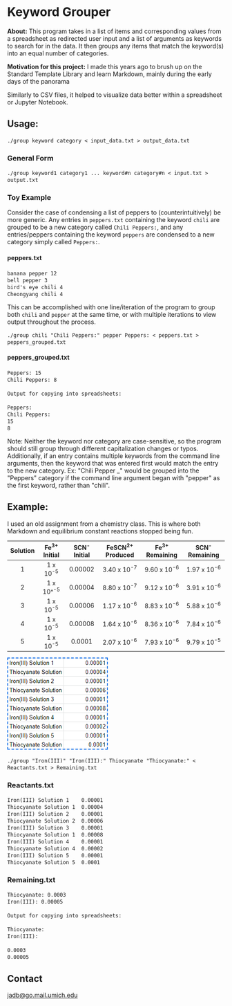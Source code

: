 # Keyword Grouper
**About:** This program takes in a list of items and corresponding values from a spreadsheet as redirected user input and a list of arguments as keywords to search for in the data. It then groups any items that match the keyword(s) into an equal number of categories.

**Motivation for this project:** I made this years ago to brush up on the Standard Template Library and learn Markdown, mainly during the early days of the panorama

Similarly to CSV files, it helped to visualize data better within a spreadsheet or Jupyter Notebook.

## Usage:
```
./group keyword category < input_data.txt > output_data.txt
```

### General Form

```
./group keyword1 category1 ... keyword#n category#n < input.txt > output.txt
```

### Toy Example

Consider the case of condensing a list of peppers to (counterintuitively) be more generic. Any entries in `peppers.txt` containing the keyword `chili` are grouped to be a new category called `Chili Peppers:`, and any entries/peppers containing the keyword `peppers` are condensed to a new category simply called `Peppers:`.

#### peppers.txt

```
banana pepper 12
bell pepper 3
bird's eye chili 4
Cheongyang chili 4
```

This can be accomplished with one line/iteration of the program to group both `chili` and `pepper` at the same time, or with multiple iterations to view output throughout the process. 

```
./group chili "Chili Peppers:" pepper Peppers: < peppers.txt > peppers_grouped.txt
```

#### peppers_grouped.txt

```
Peppers: 15
Chili Peppers: 8

Output for copying into spreadsheets:

Peppers:
Chili Peppers:
15
8
```

Note: Neither the keyword nor category are case-sensitive, so the program should still group through
different capitalization changes or typos. Additionally, if an entry contains multiple keywords from the 
command line arguments, then the keyword that was entered first would match the entry to the new category.
Ex: "Chili Pepper _" would be grouped into the "Peppers" category if the command line argument 
began with "pepper" as the first keyword, rather than "chili".

## Example:

I used an old assignment from a chemistry class. This is where both Markdown and equilibrium constant reactions stopped being fun.

| Solution | Fe<sup>3+</sup> Initial | SCN<sup>-</sup> Initial | FeSCN<sup>2+</sup> Produced | Fe<sup>3+</sup> Remaining | SCN<sup>-</sup> Remaining |
| :------: | :---------------------: | :---------------------: | :-------------------------: | :-----------------------: | :-----------------------: |
|    1     |   1 x 10<sup>-5</sup>   |         0.00002         |   3.40 x 10<sup>-7</sup>    |  9.60 x 10<sup>-6</sup>   |  1.97 x 10<sup>-6</sup>   |
|    2     |  1 x 10^<sup>-5</sup>   |         0.00004         |   8.80 x 10<sup>-7</sup>    |  9.12 x 10<sup>-6</sup>   |  3.91 x 10<sup>-6</sup>   |
|    3     |   1 x 10<sup>-5</sup>   |         0.00006         |   1.17 x 10<sup>-6</sup>    |  8.83 x 10<sup>-6</sup>   |  5.88 x 10<sup>-6</sup>   |
|    4     |   1 x 10<sup>-5</sup>   |         0.00008         |   1.64 x 10<sup>-6</sup>    |  8.36 x 10<sup>-6</sup>   |  7.84 x 10<sup>-6</sup>   |
|    5     |   1 x 10<sup>-5</sup>   |         0.0001          |   2.07 x 10<sup>-6</sup>    |  7.93 x 10<sup>-6</sup>   |  9.79 x 10<sup>-5</sup>   |

![picture](example_files/Reactants.png)

```
./group "Iron(III)" "Iron(III):" Thiocyanate "Thiocyanate:" < Reactants.txt > Remaining.txt
```

### Reactants.txt

```
Iron(III) Solution 1	0.00001
Thiocyanate Solution 1	0.00004
Iron(III) Solution 2	0.00001
Thiocyanate Solution 2	0.00006
Iron(III) Solution 3	0.00001
Thiocyanate Solution 1	0.00008
Iron(III) Solution 4	0.00001
Thiocyanate Solution 4	0.00002
Iron(III) Solution 5	0.00001
Thiocyanate Solution 5	0.0001
```

### Remaining.txt

```
Thiocyanate: 0.0003
Iron(III): 0.00005

Output for copying into spreadsheets:

Thiocyanate:
Iron(III):

0.0003
0.00005
```

## Contact
<jadb@go.mail.umich.edu>
